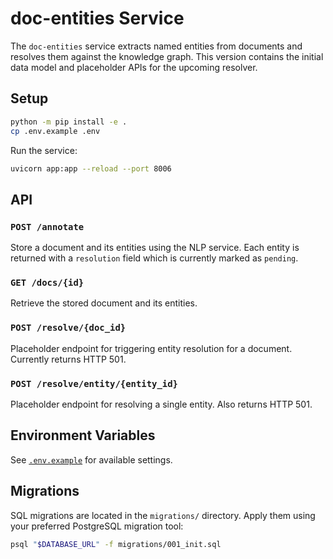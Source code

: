 # doc-entities Service

The `doc-entities` service extracts named entities from documents and
resolves them against the knowledge graph. This version contains the
initial data model and placeholder APIs for the upcoming resolver.

## Setup

```bash
python -m pip install -e .
cp .env.example .env
```

Run the service:

```bash
uvicorn app:app --reload --port 8006
```

## API

### `POST /annotate`
Store a document and its entities using the NLP service. Each entity is
returned with a `resolution` field which is currently marked as
`pending`.

### `GET /docs/{id}`
Retrieve the stored document and its entities.

### `POST /resolve/{doc_id}`
Placeholder endpoint for triggering entity resolution for a document.
Currently returns HTTP 501.

### `POST /resolve/entity/{entity_id}`
Placeholder endpoint for resolving a single entity. Also returns HTTP
501.

## Environment Variables

See [`.env.example`](.env.example) for available settings.

## Migrations

SQL migrations are located in the `migrations/` directory. Apply them
using your preferred PostgreSQL migration tool:

```bash
psql "$DATABASE_URL" -f migrations/001_init.sql
```
